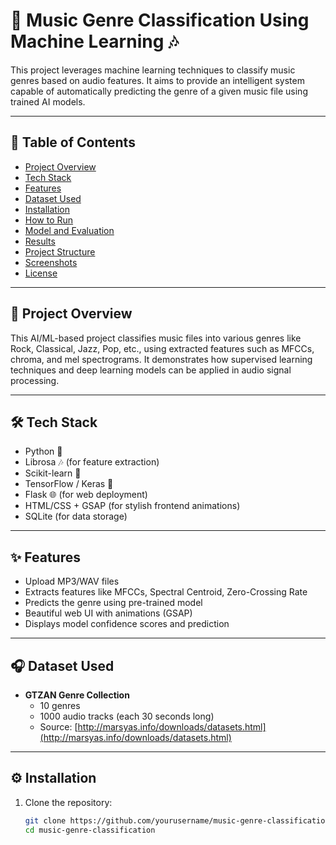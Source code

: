 # 🎵 Music Genre Classification Using Machine Learning 🎶

This project leverages machine learning techniques to classify music genres based on audio features. It aims to provide an intelligent system capable of automatically predicting the genre of a given music file using trained AI models.

---

## 📌 Table of Contents

- [Project Overview](#project-overview)
- [Tech Stack](#tech-stack)
- [Features](#features)
- [Dataset Used](#dataset-used)
- [Installation](#installation)
- [How to Run](#how-to-run)
- [Model and Evaluation](#model-and-evaluation)
- [Results](#results)
- [Project Structure](#project-structure)
- [Screenshots](#screenshots)
- [License](#license)

---

## 🎯 Project Overview

This AI/ML-based project classifies music files into various genres like Rock, Classical, Jazz, Pop, etc., using extracted features such as MFCCs, chroma, and mel spectrograms. It demonstrates how supervised learning techniques and deep learning models can be applied in audio signal processing.

---

## 🛠️ Tech Stack

- Python 🐍
- Librosa 🎶 (for feature extraction)
- Scikit-learn 🔬
- TensorFlow / Keras 🧠
- Flask 🌐 (for web deployment)
- HTML/CSS + GSAP (for stylish frontend animations)
- SQLite (for data storage)

---

## ✨ Features

- Upload MP3/WAV files
- Extracts features like MFCCs, Spectral Centroid, Zero-Crossing Rate
- Predicts the genre using pre-trained model
- Beautiful web UI with animations (GSAP)
- Displays model confidence scores and prediction

---

## 🎧 Dataset Used

- **GTZAN Genre Collection**  
  - 10 genres
  - 1000 audio tracks (each 30 seconds long)
  - Source: [http://marsyas.info/downloads/datasets.html](http://marsyas.info/downloads/datasets.html)

---

## ⚙️ Installation

1. Clone the repository:
   ```bash
   git clone https://github.com/yourusername/music-genre-classification.git
   cd music-genre-classification
